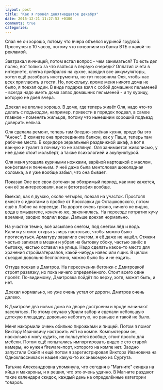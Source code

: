 ```yaml
---
layout: post
title: "Как я провёл девятнадцатое декабря"
date: 2015-12-21 11:27:53 +0300
comments: true
categories: 
---
```

Спал не оч хорошо, потому что вчера объелся куриной грудкой. Проснулся в 10 часов, потому что позвонили из банка ВТБ с какой-то рекламой.

Завтракал яичницей, потом встал вопрос - чем заниматься? То есть дел полно, вот только за что взяться в первую очередь? Оплатил счета в интернете, слегка прибрался на кухне, зарядил все аккумуляторы, хотел ещё разобрать инструменты, но тут позвонила Оля, чтобы нас всех пригласить в гости. Но, поскольку, кроме меня никого дома не было, я поехал один. В виде подарка взял с собой домашних пельменей - всегда надо иметь дома запас домашних пельменей - и ту курицу, которую не доел вчера. 

Доехал не вполне хорошо. В доме, где теперь живёт Оля, надо что-то делать с подъездом, например, привести в порядок подвал, а самое главное - поменять жильцов, потому что нынешним хороший подъезд доверить нельзя. 

Оля сделала ремонт, теперь там бледно-зелёная кухня, вроде бы это "Анонс". В комнате она присоединила балкон, как у Паши, теперь там рабочее место. В коридоре зеркальный раздвижной шкаф, а вот в ванную и туалет я почему-то не заглянул. Оля занимается живописью, у неё даже стоит мольберт, а также психологией и акупунктурой.

Оля меня угощала куриными ножками, варёной картошкой с маслом, конфетами и печеньем. У неё даже была ментоловая шоколадная соломка, а я уже вообще забыл, что она бывает. 

Показал Оле все свои фоточки за обозримый период, как мне кажется, они её заинтересовали, как и фотография вообще.

Выехал, как я думаю, около четырёх, поехал на участок. Простоял вместе с идиотами в пробке от Ярославки до Осташковского, потом ещё в Лобне на переезде. По дороге очень грязно, ничего не видно, вода в омывателе, конечно же, закончилась. На переезде потратил кучу времени, заодно подлил воды. Дальше доехал нормально.

На участке темно, всё засыпано снегом, под снегом лёд и вода. Калитку я смог открыть лишь настолько, чтобы можно было протиснуться. Арматуру завалило снегом, я её даже не нашёл. Стяжки частью запихал в мешки и убрал на бытовку сбоку, частью занёс в бытовку, частью оставил на улице. Надо сделать какое-то место для хранения стройматериалов, какой-нибудь навес или ящик. В целом съездил довольно бесполезно, можно было бы и не ездить. 

Оттуда поехал в Дмитров. На пересечении бетонки с Дмитровкой строят развязку, но пока ничего определённого. Стоит всего один пролёт. По-видимому, Дмитровка пойдёт по верху, хотя, может быть, и нет.

Доехал нормально, но уже очень устал от дороги. Дмитров очень далеко.

В Дмитрове два новых дома во дворе достроены и вроде начинают заселяться. По этому случаю убрали забор и сделали небольшую детскую площадку, довольно небогатую, но раньше и такой не было.

Меня накормили очень обильно пирожками и пиццей. Потом я помог Виктору Ивановичу настроить wifi на компе. Компьютером он, насколько я могу судить, не пользуется вообще, стоит просто для мебели. Потом ещё попытались импортировать видео с его старой камеры, но нужен fireware-порт, которого на компе нет. Заодно запустили Скайп и ещё потом я зарегистрировал Виктора Ивановича на Одноклассниках и нашел какую-то их знакомую из Сургута.

Татьяна Александровна упомянула, что сегодня в "Магните" скидка на яйца и макароны, и я решил, что это очень удачно. В Магните раздают такие календари скидок, каждый день на определённые категории товаров.
